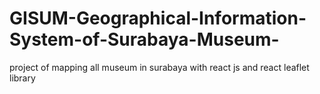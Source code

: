 # GISUM-Geographical-Information-System-of-Surabaya-Museum-
project of mapping all museum in surabaya with react js and react leaflet library
